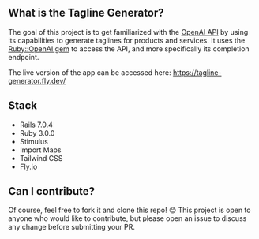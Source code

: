 ## What is the Tagline Generator?

The goal of this project is to get familiarized with the [OpenAI API](https://openai.com/api) by using its capabilities to generate taglines for products and services. It uses the [Ruby::OpenAI gem](https://github.com/alexrudall/ruby-openai) to access the API, and more specifically its completion endpoint.

The live version of the app can be accessed here: https://tagline-generator.fly.dev/

## Stack

* Rails 7.0.4
* Ruby 3.0.0
* Stimulus
* Import Maps
* Tailwind CSS
* Fly.io

## Can I contribute?

Of course, feel free to fork it and clone this repo! 😊 This project is open to anyone who would like to contribute, but please open an issue to discuss any change before submitting your PR.